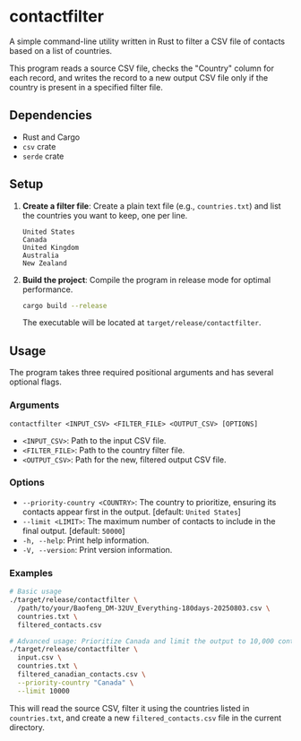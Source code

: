 # contactfilter

A simple command-line utility written in Rust to filter a CSV file of contacts based on a list of countries.

This program reads a source CSV file, checks the "Country" column for each record, and writes the record to a new output CSV file only if the country is present in a specified filter file.

## Dependencies

*   Rust and Cargo
*   `csv` crate
*   `serde` crate

## Setup

1.  **Create a filter file**: Create a plain text file (e.g., `countries.txt`) and list the countries you want to keep, one per line.

    ```text
    United States
    Canada
    United Kingdom
    Australia
    New Zealand
    ```

2.  **Build the project**: Compile the program in release mode for optimal performance.

    ```bash
    cargo build --release
    ```

    The executable will be located at `target/release/contactfilter`.

## Usage

The program takes three required positional arguments and has several optional flags.

### Arguments

`contactfilter <INPUT_CSV> <FILTER_FILE> <OUTPUT_CSV> [OPTIONS]`

*   `<INPUT_CSV>`: Path to the input CSV file.
*   `<FILTER_FILE>`: Path to the country filter file.
*   `<OUTPUT_CSV>`: Path for the new, filtered output CSV file.

### Options

*   `--priority-country <COUNTRY>`: The country to prioritize, ensuring its contacts appear first in the output. [default: `United States`]
*   `--limit <LIMIT>`: The maximum number of contacts to include in the final output. [default: `50000`]
*   `-h, --help`: Print help information.
*   `-V, --version`: Print version information.

### Examples

```bash
# Basic usage
./target/release/contactfilter \
  /path/to/your/Baofeng_DM-32UV_Everything-180days-20250803.csv \
  countries.txt \
  filtered_contacts.csv

# Advanced usage: Prioritize Canada and limit the output to 10,000 contacts
./target/release/contactfilter \
  input.csv \
  countries.txt \
  filtered_canadian_contacts.csv \
  --priority-country "Canada" \
  --limit 10000
```

This will read the source CSV, filter it using the countries listed in `countries.txt`, and create a new `filtered_contacts.csv` file in the current directory.